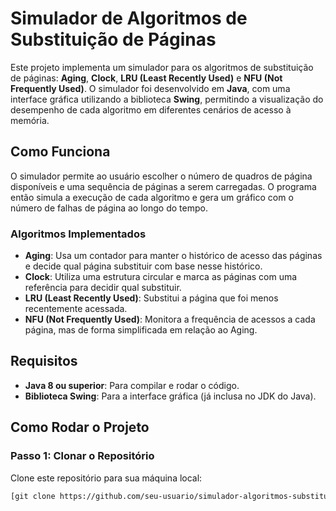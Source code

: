 # Simulador de Algoritmos de Substituição de Páginas

Este projeto implementa um simulador para os algoritmos de substituição de páginas: **Aging**, **Clock**, **LRU (Least Recently Used)** e **NFU (Not Frequently Used)**. O simulador foi desenvolvido em **Java**, com uma interface gráfica utilizando a biblioteca **Swing**, permitindo a visualização do desempenho de cada algoritmo em diferentes cenários de acesso à memória.

## Como Funciona

O simulador permite ao usuário escolher o número de quadros de página disponíveis e uma sequência de páginas a serem carregadas. O programa então simula a execução de cada algoritmo e gera um gráfico com o número de falhas de página ao longo do tempo.

### Algoritmos Implementados

- **Aging**: Usa um contador para manter o histórico de acesso das páginas e decide qual página substituir com base nesse histórico.
- **Clock**: Utiliza uma estrutura circular e marca as páginas com uma referência para decidir qual substituir.
- **LRU (Least Recently Used)**: Substitui a página que foi menos recentemente acessada.
- **NFU (Not Frequently Used)**: Monitora a frequência de acessos a cada página, mas de forma simplificada em relação ao Aging.

## Requisitos

- **Java 8 ou superior**: Para compilar e rodar o código.
- **Biblioteca Swing**: Para a interface gráfica (já inclusa no JDK do Java).

## Como Rodar o Projeto

### Passo 1: Clonar o Repositório

Clone este repositório para sua máquina local:

```bash
[git clone https://github.com/seu-usuario/simulador-algoritmos-substituicao.git](https://github.com/GuilhermeAraujo63/Simulador-de-Sistema-de-Arquivos.git)
